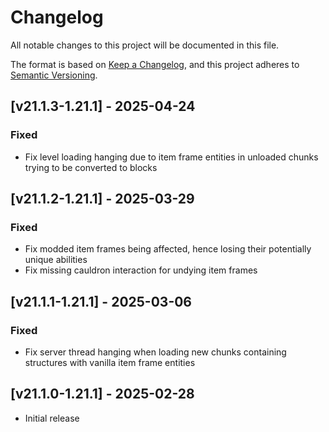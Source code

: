 # Changelog
All notable changes to this project will be documented in this file.

The format is based on [Keep a Changelog](https://keepachangelog.com/en/1.0.0/),
and this project adheres to [Semantic Versioning](https://semver.org/spec/v2.0.0.html).

## [v21.1.3-1.21.1] - 2025-04-24
### Fixed
- Fix level loading hanging due to item frame entities in unloaded chunks trying to be converted to blocks

## [v21.1.2-1.21.1] - 2025-03-29
### Fixed
- Fix modded item frames being affected, hence losing their potentially unique abilities
- Fix missing cauldron interaction for undying item frames

## [v21.1.1-1.21.1] - 2025-03-06
### Fixed
- Fix server thread hanging when loading new chunks containing structures with vanilla item frame entities

## [v21.1.0-1.21.1] - 2025-02-28
- Initial release
